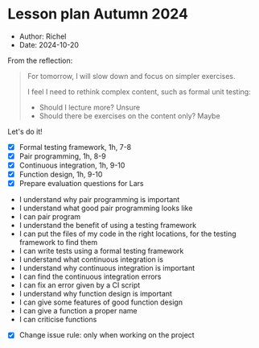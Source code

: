 # Lesson plan Autumn 2024

- Author: Richel
- Date: 2024-10-20

From the reflection:

> For tomorrow, I will slow down and focus on simpler exercises.
> 
> I feel I need to rethink complex content, such as formal unit testing:
> 
> - Should I lecture more? Unsure
> - Should there be exercises on the content only? Maybe

Let's do it!

- [x] Formal testing framework, 1h, 7-8
- [x] Pair programming, 1h, 8-9
- [x] Continuous integration, 1h, 9-10
- [x] Function design, 1h, 9-10
- [x] Prepare evaluation questions for Lars

- I understand why pair programming is important
- I understand what good pair programming looks like
- I can pair program
- I understand the benefit of using a testing framework
- I can put the files of my code in the right locations,
  for the testing framework to find them
- I can write tests using a formal testing framework
- I understand what continuous integration is
- I understand why continuous integration is important
- I can find the continuous integration errors
- I can fix an error given by a CI script
- I understand why function design is important
- I can give some features of good function design
- I can give a function a proper name
- I can criticise functions

- [x] Change issue rule: only when working on the project

